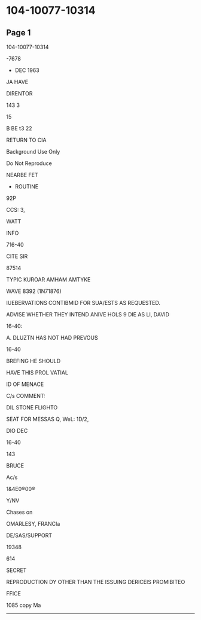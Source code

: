 # 104-10077-10314

## Page 1

104-10077-10314

-7678

* DEC 1963

JA HAVE

DIRENTOR

143 3

15

฿ BE t3 22

RETURN TO CIA

Background Use Only

Do Not Reproduce

NEARBE FET

* ROUTINE

92P

CCS: 3,

WATT

INFO

716-40

CITE SIR

87514

TYPIC KUROAR AMHAM AMTYKE

WAVE 8392 (1N71876)

IUEBERVATIONS CONTIBMID FOR SUA/ESTS AS REQUESTED.

ADVISE WHETHER THEY INTEND ANIVE HOLS 9 DIE AS LI, DAVID

16-40:

A. DLUZTN HAS NOT HAD PREVOUS

16-40

BREFING HE SHOULD

HAVE THIS PROL VATIAL

ID OF MENACE

C/s COMMENT:

DIL STONE FLIGHTO

SEAT FOR MESSAS Q, WeL: 1D/2,

DIO DEC

16-40

143

BRUCE

Ac/s

1&4E0®00®

Y/NV

Chases on

OMARLESY, FRANCIa

DE/SAS/SUPPORT

19348

614

SECRET

REPRODUCTION DY OTHER THAN THE ISSUING DERICEIS PROMIBITEO

FFICE

1085 copy Ma

---

